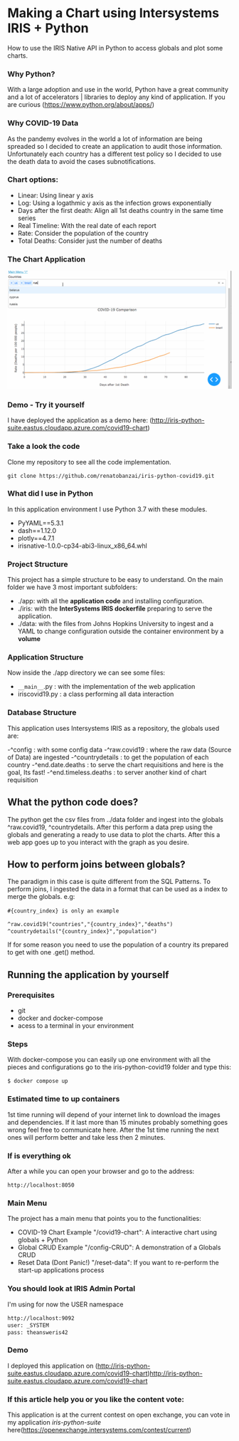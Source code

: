 # Making a Chart using Intersystems IRIS + Python

How to use the IRIS Native API in Python to access globals and plot some charts.

### Why Python?
With a large adoption and use in the world, Python have a great community and a lot of accelerators | libraries to deploy any kind of application.
If you are curious (https://www.python.org/about/apps/)

### Why COVID-19 Data 
As the pandemy evolves in the world a lot of information are being spreaded so I decided to create an application to audit those information.
Unfortunately each country has a different test policy so I decided to use the death data to avoid the cases subnotifications.

### Chart options:
- Linear: Using linear y axis
- Log: Using a logathmic y axis as the infection grows exponentially
- Days after the first death: Align all 1st deaths country in the same time series
- Real Timeline: With the real date of each report
- Rate: Consider the population of the country
- Total Deaths: Consider just the number of deaths

### The Chart Application
![picture](https://raw.githubusercontent.com/renatobanzai/iris-python-covid19/master/img/covid_chart_navigate.gif)

### Demo - Try it yourself
I have deployed the application as a demo here:
(http://iris-python-suite.eastus.cloudapp.azure.com/covid19-chart)

### Take a look the code

Clone my repository to see all the code implementation.

```
git clone https://github.com/renatobanzai/iris-python-covid19.git
```

### What did I use in Python

In this application environment I use Python 3.7 with these modules.   

- PyYAML==5.3.1
- dash==1.12.0
- plotly==4.7.1
- irisnative-1.0.0-cp34-abi3-linux_x86_64.whl

### Project Structure

This project has a simple structure to be easy to understand. On the main folder we have 3 most important subfolders:

- ./app: with all the **application code** and installing configuration. 
- ./iris: with the **InterSystems IRIS dockerfile** preparing to serve the application.
- ./data: with the files from Johns Hopkins University to ingest and a YAML to change configuration outside the container environment by a **volume**

### Application Structure
Now inside the ./app directory we can see some files:

- ``__main__``.py : with the implementation of the web application
- iriscovid19.py : a class performing all data interaction

### Database Structure

This application uses Intersystems IRIS as a repository, the globals used are:

-^config : with some config data
-^raw.covid19 : where the raw data (Source of Data) are ingested
-^countrydetails : to get the population of each country
-^end.date.deaths : to serve the chart requisitions and here is the goal, Its fast!
-^end.timeless.deaths : to server another kind of chart requisition

## What the python code does?
The python get the csv files from ../data folder and ingest into the globals ^raw.covid19, ^countrydetails. After this 
perform a data prep using the globals and generating a ready to use data to plot the charts. After this a web app goes 
up to you interact with the graph as you desire.

## How to perform joins between globals?

The paradigm in this case is quite different from the SQL Patterns. To perform joins, I ingested the data in a format 
that can be used as a index to merge the globals. e.g:

``#{country_index} is only an example``
```
^raw.covid19("countries","{country_index}","deaths")
^countrydetails("{country_index}","population")
``` 

If for some reason you need to use the population of a country its prepared to get with one .get() method. 

## Running the application by yourself

### Prerequisites
* git
* docker and docker-compose
* acess to a terminal in your environment

### Steps
With docker-compose you can easily up one environment with all the pieces and configurations go to the iris-python-covid19 
folder and type this:

```
$ docker compose up
```

### Estimated time to up containers
1st time running will depend of your internet link to download the images and dependencies. 
If it last more than 15 minutes probably something goes wrong feel free to communicate here.
After the 1st time running the next ones will perform better and take less then 2 minutes.

### If is everything ok
After a while you can open your browser and go to the address:
 
```
http://localhost:8050
```

### Main Menu
The project has a main menu that points you to the functionalities:
- COVID-19 Chart Example "/covid19-chart": A interactive chart using globals + Python
- Global CRUD Example "/config-CRUD": A demonstration of a Globals CRUD 
- Reset Data (Dont Panic!) "/reset-data": If you want to re-perform the start-up applications process  

### You should look at IRIS Admin Portal
I'm using for now the USER namespace

```
http://localhost:9092
user: _SYSTEM
pass: theansweris42
```

### Demo
I deployed this application on (http://iris-python-suite.eastus.cloudapp.azure.com/covid19-chart)http://iris-python-suite.eastus.cloudapp.azure.com/covid19-chart

### If this article help you or you like the content vote:
This application is at the current contest on open exchange, you can vote in my application *iris-python-suite* here(https://openexchange.intersystems.com/contest/current)